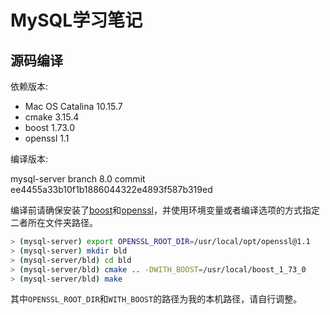 # MySQL学习笔记

## 源码编译

依赖版本:

- Mac OS Catalina 10.15.7
- cmake 3.15.4
- boost 1.73.0
- openssl 1.1

编译版本:

mysql-server branch 8.0 commit ee4455a33b10f1b1886044322e4893f587b319ed

编译前请确保安装了[boost](https://www.boost.org/)和[openssl](https://www.openssl.org/)，并使用环境变量或者编译选项的方式指定二者所在文件夹路径。

```bash
> (mysql-server) export OPENSSL_ROOT_DIR=/usr/local/opt/openssl@1.1
> (mysql-server) mkdir bld
> (mysql-server/bld) cd bld
> (mysql-server/bld) cmake .. -DWITH_BOOST=/usr/local/boost_1_73_0
> (mysql-server/bld) make
```

其中`OPENSSL_ROOT_DIR`和`WITH_BOOST`的路径为我的本机路径，请自行调整。
